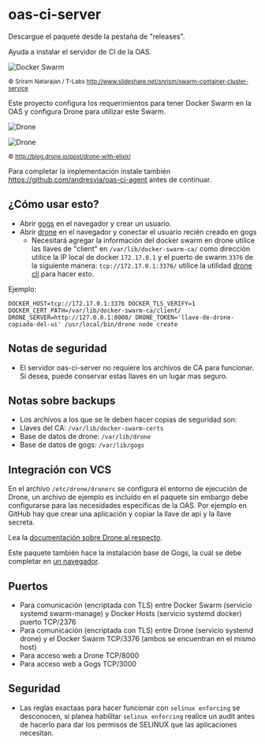 # oas-ci-server

Descargue el paquete desde la pestaña de "releases".

Ayuda a instalar el servidor de CI de la OAS.

![Docker Swarm](http://image.slidesharecdn.com/introtoswarm-containerclusterservice-150329142626-conversion-gate01/95/swarm-a-docker-clustering-system-4-638.jpg)

<sub>&copy; Sriram Natarajan / T-Labs http://www.slideshare.net/snrism/swarm-container-cluster-service</sub>

Este proyecto configura los requerimientos para tener Docker Swarm en la OAS y configura Drone para utilizar este Swarm.

![Drone](http://blog.drone.io/images/drone-with-elixir_build-explained.png)

![Drone](http://blog.drone.io/images/drone-with-elixir_containers.png)

<sub>&copy; http://blog.drone.io/post/drone-with-elixir/</sub>

Para completar la implementación instale también https://github.com/andresvia/oas-ci-agent antes de continuar.

## ¿Cómo usar esto?

 - Abrir [gogs](http://gogs-server:3000/) en el navegador y crear un usuario.
 - Abrir [drone](http://drone-server:8000/) en el navegador y conectar el usuario recién creado en gogs
   - Necesitará agregar la información del docker swarm en drone utilice las llaves de "client" en `/var/lib/docker-swarm-ca/` como dirección utilice la IP local de docker `172.17.0.1` y el puerto de swarm `3376` de la siguiente manera: `tcp://172.17.0.1:3376/` utilice la utilidad [drone cli](http://readme.drone.io/devs/cli/) para hacer esto.

Ejemplo:

```
DOCKER_HOST=tcp://172.17.0.1:3376 DOCKER_TLS_VERIFY=1 DOCKER_CERT_PATH=/var/lib/docker-swarm-ca/client/ DRONE_SERVER=http://127.0.0.1:8000/ DRONE_TOKEN='llave-de-drone-copiada-del-ui' /usr/local/bin/drone node create
```

## Notas de seguridad

 - El servidor oas-ci-server no requiere los archivos de CA para funcionar. Si desea, puede conservar estas llaves en un lugar mas seguro.

## Notas sobre backups

 - Los archivos a los que se le deben hacer copias de seguridad son:
  - Llaves del CA: `/var/lib/docker-swarm-certs`
  - Base de datos de drone: `/var/lib/drone`
  - Base de datos de gogs: `/var/lib/gogs`

## Integración con VCS

En el archivo `/etc/drone/dronerc` se configura el entorno de ejecución de Drone, un archivo de ejemplo es incluído en el paquete sin embargo debe configurarse para las necesidades específicas de la OAS. Por ejemplo en GitHub hay que crear una aplicación y copiar la llave de api y la llave secreta.

Lea la [documentación sobre Drone al respecto](http://readme.drone.io/setup/overview/).

Este paquete también hace la instalación base de Gogs, la cuál se debe completar en [un navegador](http://gogs-server:3000/).

## Puertos

 - Para comunicación (encriptada con TLS) entre Docker Swarm (servicio systemd swarm-manage) y Docker Hosts (servicio systemd docker) puerto TCP/2376
 - Para comunicación (encriptada con TLS) entre Drone (servicio systemd drone) y el Docker Swarm TCP/3376 (ambos se encuentran en el mismo host)
 - Para acceso web a Drone TCP/8000
 - Para acceso web a Gogs TCP/3000

## Seguridad

 - Las reglas exactaas para hacer funcionar con `selinux enforcing` se desconocen, si planea habilitar `selinux enforcing` realice un audit antes de hacerlo para dar los permisos de SELINUX que las aplicaciones necesitan.
